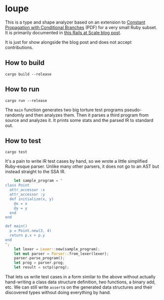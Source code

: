 # loupe

This is a type and shape analyzer based on an extension to [Constant
Propagation with Conditional Branches][sccp] (PDF) for a very small Ruby
subset. It is primarily documented in [this Rails at Scale blog post][blog].

[sccp]: https://www.cs.utexas.edu/~lin/cs380c/wegman.pdf
[blog]: https://railsatscale.com/2025-02-14-interprocedural-sparse-conditional-type-propagation/

It is just for show alongside the blog post and does not accept contributions.

## How to build

`cargo build --release`

## How to run

`cargo run --release`

The `main` function generates two big torture test programs pseudo-randomly and
then analyzes them. Then it parses a third program from source and analyzes it.
It prints some stats and the parsed IR to standard out.

## How to test

`cargo test`

It's a pain to write IR test cases by hand, so we wrote a little simplified
Ruby-esque parser. Unlike many other parsers, it does not go to an AST but
instead straight to the SSA IR.

```rust
    let sample_program = "
class Point
  attr_accessor :x
  attr_accessor :y
  def initialize(x, y)
    @x = x
    @y = y
  end
end

def main()
  p = Point.new(3, 4)
  return p.x + p.y
end
";
    let lexer = Lexer::new(sample_program);
    let mut parser = Parser::from_lexer(lexer);
    parser.parse_program();
    let prog = parser.prog;
    let result = sctp(&prog);
```

That lets us write test cases in a form similar to the above without actually
hand-writing a class data structure definition, two functions, a binary add,
etc. We can still write `assert`s on the generated data structures and their
discovered types without doing everything by hand.
